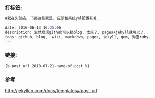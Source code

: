 ### 打标签:

```markdown
#就在头部搞, 下面这些就是. 应该和系统yml配置有关.
---
date: 2016-06-13 16:25:06
description: 忽然发现github可以搞blog, 太爽了, pages+jekyll就可以了..
tags: github, blog,  wiki, markdown, pages, jekyll, gem, 淘宝ruby.
---
```
### 链接:

```jinja2
{% post_url 2010-07-21-name-of-post %}
```



### 参考

http://jekyllcn.com/docs/templates/#post-url